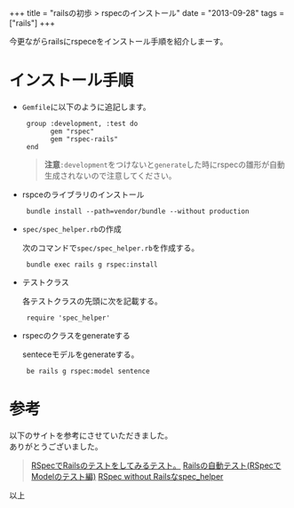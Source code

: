 +++
title = "railsの初歩 > rspecのインストール"
date = "2013-09-28"
tags = ["rails"]
+++

今更ながらrailsにrspeceをインストール手順を紹介しまーす。

<!--more-->

# インストール手順

- `Gemfile`に以下のように追記します。

  ```
   group :development, :test do
         gem "rspec"
         gem "rspec-rails"
   end
  ```

  > **注意**`:development`をつけないと`generate`した時にrspecの雛形が自動生成されないので注意してください。

- rspceのライブラリのインストール  

  ```
   bundle install --path=vendor/bundle --without production
  ```

- `spec/spec_helper.rb`の作成  

   次のコマンドで`spec/spec_helper.rb`を作成する。

  ```
   bundle exec rails g rspec:install
  ```

- テストクラス  

   各テストクラスの先頭に次を記載する。

  ```
   require 'spec_helper'
  ```

- rspecのクラスをgenerateする

   senteceモデルをgenerateする。  

  ```
   be rails g rspec:model sentence
  ```

# 参考

以下のサイトを参考にさせていただきました。<br>ありがとうございました。  

> [RSpecでRailsのテストをしてみるテスト。](http://ginpen.com/2012/02/14/rspec-rails/)
> [Railsの自動テスト(RSpecでModelのテスト編)](http://tech.gmo-media.jp/post/45955244694/rails-rspec-model)
> [RSpec without Railsなspec_helper](http://qiita.com/hash/items/b7a5d5d0e9b1132a5bdf)  

以上
